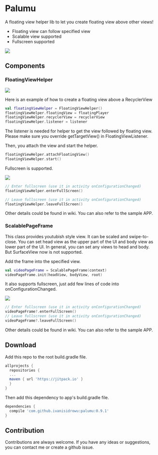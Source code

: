 # Palumu
A floating view helper lib to let you create floating view above other views!

* Floating view can follow specified view
* Scalable view supported
* Fullscreen supported

![](https://github.com/ivanisidrowu/palumu/blob/master/demo/palumu-demo.gif)

## Components
### FloatingViewHelper

![](https://github.com/ivanisidrowu/palumu/blob/master/demo/palumu-floating.gif)

Here is an example of how to create a floating view above a RecyclerView
```kotlin
val floatingViewHelper = FloatingViewHelper()
floatingViewHelper.floatingView = floatingPlayer
floatingViewHelper.recyclerView = recyclerView
floatingViewHelper.listener = listener
```
The listener is needed for helper to get the view followed by floating view.
Please make sure you override getTargetView() in FloatingViewListener.

Then, you attach the view and start the helper.
```kotlin
floatingViewHelper.attachFloatingView()
floatingViewHelper.start()
```

Fullscreen is supported.

![](https://github.com/ivanisidrowu/palumu/blob/master/demo/palumu-list-fullscreen.gif)

```kotlin
// Enter fullscreen (use it in activity onConfigurationChanged)
floatingViewHelper.enterFullScreen()

// Leave fullscreen (use it in activity onConfigurationChanged)
floatingViewHelper.leaveFullScreen()
```
Other details could be found in wiki. You can also refer to the sample APP.

### ScalablePageFrame

This class provides youtubish style view. It can be scaled and swipe-to-close. You can set head view as the upper part of the UI and body view as lower part of the UI. In general, you can set any views to head and body. But SurfaceView now is not supported.

Add the frame into the specified view.
```kotlin
val videoPageFrame = ScalablePageFrame(context)
videoPageFrame.init(headView, bodyView, root)
```
It also supports fullscreen, just add few lines of code into onConfigurationChanged.

![](https://github.com/ivanisidrowu/palumu/blob/master/demo/palumu-page-fullscreen.gif)

```kotlin
// Enter fullscreen (use it in activity onConfigurationChanged)
videoPageFrame?.enterFullScreen()
// Leave fullscreen (use it in activity onConfigurationChanged)
videoPageFrame?.leaveFullScreen()
```
Other details could be found in wiki. You can also refer to the sample APP.

## Download
Add this repo to the root build.gradle file.
```gradle
allprojects {
  repositories {
  ...
  maven { url 'https://jitpack.io' }
  }
}
```
Then add this dependency to app's build.gradle file.
```gradle
dependencies {
  compile 'com.github.ivanisidrowu:palumu:0.9.1'
}
```
## Contribution
Contributions are always welcome. If you have any ideas or suggestions, you can contact me or create a github issue.

